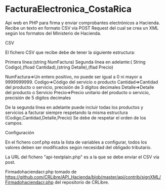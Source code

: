 # FacturaElectronica_CostaRica
Api web en PHP para firma y enviar comprobantes electrónicos a Hacienda.
Recibe un texto en formato CSV vía POST Request del cual se crea un XML según los formatos del Ministerio de Hacienda.

CSV

El fichero CSV que recibe debe de tener la siguiente estructura:
 
 Primera línea:(string NumFactura)
 Segunda línea en adelante:( String Codigo),(fload Cantidad),(string Detalle),(flad Precio)
 
NumFactura=>Un entero positivo, no puede ser igual a 0 ni mayor a 9999999999.
Codigo=>Código del servicio o producto
Cantidad=>Cantidad del producto o servicio, precisión de 3 dígitos decimales
Detalle=>Detalle del producto o Servicio
Precio=>Precio unitario del producto o servicio, precisión de 5 dígitos decimales

De la segunda línea en adelante puede incluir todas los productos y servicios a facturar siempre respetando la misma estructura (Codigo,Cantidad,Detalle,Precio)
Se debe de respetar el orden de los campos.

Configuración

En el fichero conf.php esta la lista de variables a configurar, todos los valores deben ser modificados según necesidad del obligado tributario.

La URL del fichero "api-textplain.php" es a la que se debe enviar el CSV vía post.

Firmadohaciendacr.php tomado de https://github.com/CRLibre/API_Hacienda/blob/master/api/contrib/signXML/Firmadohaciendacr.php del repositorio de CRLibre.
